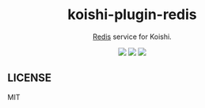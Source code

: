 <div align="center">
  <h1>koishi-plugin-redis</h1>
  <p><a href="https://redis.io" target="_blank">Redis</a> service for Koishi.</p>

[![](https://img.shields.io/github/actions/workflow/status/koishijs/koishi-plugin-redis/build.yml?style=flat-square)](https://github.com/koishijs/koishi-plugin-redis)
[![](https://img.shields.io/npm/d18m/koishi-plugin-redis?style=flat-square)](https://npmjs.com/koishi-plugin-redis)
[![](https://img.shields.io/github/license/koishijs/koishi-plugin-redis?style=flat-square)](https://github.com/koishijs/koishi-plugin-redis/blob/main/LICENSE)

</div>

## LICENSE

MIT
